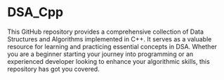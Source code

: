 # DSA_Cpp

This GitHub repository provides a comprehensive collection of Data Structures and Algorithms implemented in C++. It serves as a valuable resource for learning and practicing essential concepts in DSA. Whether you are a beginner starting your journey into programming or an experienced developer looking to enhance your algorithmic skills, this repository has got you covered.

